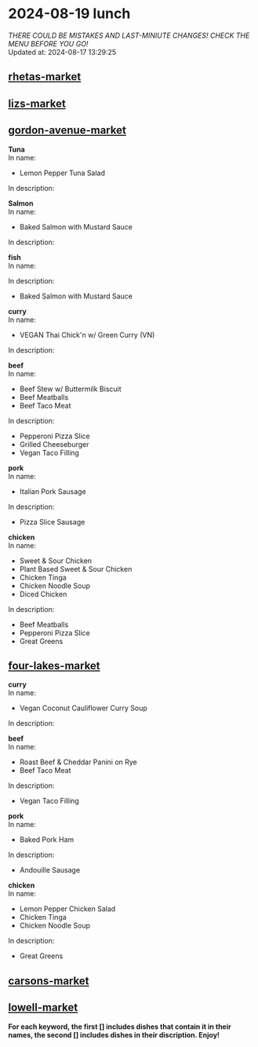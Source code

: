 # 2024-08-19 lunch  
*THERE COULD BE MISTAKES AND LAST-MINIUTE CHANGES! CHECK THE MENU BEFORE YOU GO!*  
Updated at: 2024-08-17 13:29:25  
## [rhetas-market](https://wisc-housingdining.nutrislice.com/menu/rhetas-market/lunch/2024-08-19)  
## [lizs-market](https://wisc-housingdining.nutrislice.com/menu/lizs-market/lunch/2024-08-19)  
## [gordon-avenue-market](https://wisc-housingdining.nutrislice.com/menu/gordon-avenue-market/lunch/2024-08-19)  
**Tuna**  
In name:   
 - Lemon Pepper Tuna Salad  
  
In description:   
  
**Salmon**  
In name:   
 - Baked Salmon with Mustard Sauce  
  
In description:   
  
**fish**  
In name:   
  
In description:   
 - Baked Salmon with Mustard Sauce  
  
**curry**  
In name:   
 - VEGAN Thai Chick'n w/ Green Curry (VN)  
  
In description:   
  
**beef**  
In name:   
 - Beef Stew w/ Buttermilk Biscuit  
 - Beef Meatballs  
 - Beef Taco Meat  
  
In description:   
 - Pepperoni Pizza Slice  
 - Grilled Cheeseburger  
 - Vegan Taco Filling  
  
**pork**  
In name:   
 - Italian Pork Sausage  
  
In description:   
 - Pizza Slice Sausage  
  
**chicken**  
In name:   
 - Sweet & Sour Chicken  
 - Plant Based Sweet & Sour Chicken  
 - Chicken Tinga  
 - Chicken Noodle Soup  
 - Diced Chicken  
  
In description:   
 - Beef Meatballs  
 - Pepperoni Pizza Slice  
 - Great Greens  
  
## [four-lakes-market](https://wisc-housingdining.nutrislice.com/menu/four-lakes-market/lunch/2024-08-19)  
**curry**  
In name:   
 - Vegan Coconut Cauliflower Curry Soup  
  
In description:   
  
**beef**  
In name:   
 - Roast Beef & Cheddar Panini on Rye  
 - Beef Taco Meat  
  
In description:   
 - Vegan Taco Filling  
  
**pork**  
In name:   
 - Baked Pork Ham  
  
In description:   
 - Andouille Sausage  
  
**chicken**  
In name:   
 - Lemon Pepper Chicken Salad  
 - Chicken Tinga  
 - Chicken Noodle Soup  
  
In description:   
 - Great Greens  
  
## [carsons-market](https://wisc-housingdining.nutrislice.com/menu/carsons-market/lunch/2024-08-19)  
## [lowell-market](https://wisc-housingdining.nutrislice.com/menu/lowell-market/lunch/2024-08-19)  
  
**For each keyword, the first [] includes dishes that contain it in their names, the second [] includes dishes in their discription. Enjoy!**  
